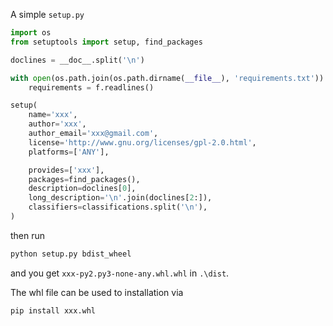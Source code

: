 

A simple `setup.py`

```python
import os
from setuptools import setup, find_packages

doclines = __doc__.split('\n')

with open(os.path.join(os.path.dirname(__file__), 'requirements.txt')) as f:
    requirements = f.readlines()

setup(
    name='xxx',
    author='xxx',
    author_email='xxx@gmail.com',
    license='http://www.gnu.org/licenses/gpl-2.0.html',
    platforms=['ANY'],

    provides=['xxx'],
    packages=find_packages(),
    description=doclines[0],
    long_description='\n'.join(doclines[2:]),
    classifiers=classifications.split('\n'),
)
```

then run

```bash
python setup.py bdist_wheel
```

and you get `xxx-py2.py3-none-any.whl.whl` in `.\dist`.



The whl file can be used to installation via

```bash
pip install xxx.whl
```

